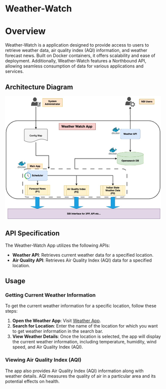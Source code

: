 # Weather-Watch

# Overview

Weather-Watch is a application designed to provide access to users to retrieve weather data, air quality index (AQI) information, and weather forecast news. Built on Docker containers, it offers scalability and ease of deployment. Additionally, Weather-Watch features a Northbound API, allowing seamless consumption of data for various applications and services.

## Architecture Diagram

![Architecture Diagram](resources/Weather_Watch.jpg)

## API Specification

The Weather-Watch App utilizes the following APIs:

- **Weather API**: Retrieves current weather data for a specified location.
- **Air Quality API**: Retrieves Air Quality Index (AQI) data for a specified location.

## Usage

### Getting Current Weather Information

To get the current weather information for a specific location, follow these steps:

1. **Open the Weather App**: Visit [Weather App](https://your-weather-app-url.com).
2. **Search for Location**: Enter the name of the location for which you want to get weather information in the search bar.
3. **View Weather Details**: Once the location is selected, the app will display the current weather information, including temperature, humidity, wind speed, and Air Quality Index (AQI).

### Viewing Air Quality Index (AQI)

The app also provides Air Quality Index (AQI) information along with weather details. AQI measures the quality of air in a particular area and its potential effects on health.